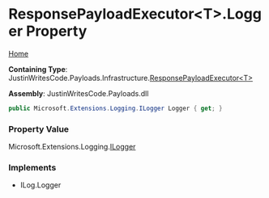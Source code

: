 # ResponsePayloadExecutor\<T\>\.Logger Property

[Home](../../../../README.md)

**Containing Type**: JustinWritesCode\.Payloads\.Infrastructure\.[ResponsePayloadExecutor\<T\>](../README.md)

**Assembly**: JustinWritesCode\.Payloads\.dll

```csharp
public Microsoft.Extensions.Logging.ILogger Logger { get; }
```

### Property Value

Microsoft\.Extensions\.Logging\.[ILogger](https://docs.microsoft.com/en-us/dotnet/api/microsoft.extensions.logging.ilogger)

### Implements

* ILog\.Logger
